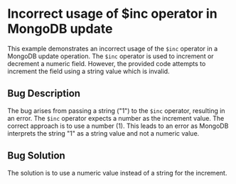# Incorrect usage of $inc operator in MongoDB update
This example demonstrates an incorrect usage of the `$inc` operator in a MongoDB update operation. The `$inc` operator is used to increment or decrement a numeric field.  However, the provided code attempts to increment the field using a string value which is invalid. 

## Bug Description
The bug arises from passing a string ("1") to the `$inc` operator, resulting in an error.  The `$inc` operator expects a number as the increment value. The correct approach is to use a number (1).  This leads to an error as MongoDB interprets the string "1" as a string value and not a numeric value.

## Bug Solution
The solution is to use a numeric value instead of a string for the increment.